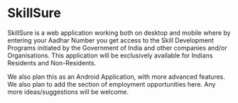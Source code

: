 # SkillSure
SkillSure is a web application working both on desktop and mobile where by entering your Aadhar Number you get access to the Skill Development Programs initiated by the Government of India and other companies and/or Organisations. This application will be exclusively available for Indians Residents and Non-Residents.

We also plan this as an Android Application, with more advanced features.
We also plan to add the section of employment opportunities here. Any more ideas/suggestions will be welcome.
